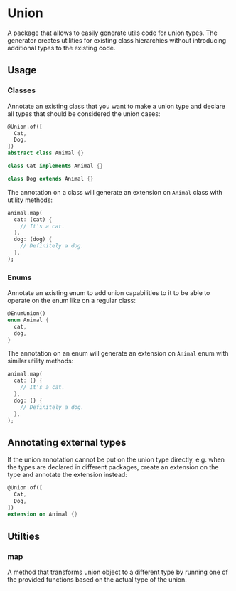 # Union

A package that allows to easily generate utils code for union types. The generator creates utilities for existing class hierarchies without introducing additional types to the existing code.

## Usage

### **Classes**
Annotate an existing class that you want to make a union type and declare all types that should be considered the union cases:
```Dart
@Union.of([
  Cat,
  Dog,
])
abstract class Animal {}

class Cat implements Animal {}

class Dog extends Animal {}
```
The annotation on a class will generate an extension on `Animal` class with utility methods:
```Dart
animal.map(
  cat: (cat) {
    // It's a cat.
  },
  dog: (dog) {
    // Definitely a dog.
  },
);
```

### **Enums**
Annotate an existing enum to add union capabilities to it to be able to operate on the enum like on a regular class:
```Dart
@EnumUnion()
enum Animal {
  cat,
  dog,
}
```
The annotation on an enum will generate an extension on `Animal` enum with similar utility methods:
```Dart
animal.map(
  cat: () {
    // It's a cat.
  },
  dog: () {
    // Definitely a dog.
  },
);
```

## Annotating external types

If the union annotation cannot be put on the union type directly, e.g. when the types are declared in different packages, create an extension on the type and annotate the extension instead:

```Dart
@Union.of([
  Cat,
  Dog,
])
extension on Animal {}
```

## Utilties

### **map**

A method that transforms union object to a different type by running one of the provided functions based on the actual type of the union.

